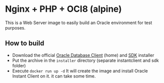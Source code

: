 # Nginx + PHP + OCI8 (alpine)

This is a Web Server image to easily build an Oracle environment for test purposes.

## How to build

- Download the official [Oracle Database Client](https://www.oracle.com/database/technologies/oracle19c-linux-downloads.html) (home) and [SDK](https://www.oracle.com/database/technologies/instant-client/downloads.html) installer
- Put the archive in the `installer` directory (separate instantclient and sdk folder)
- Execute `docker run up -d` It will create the image and install Oracle Instant Client on it. it can take some time.   
